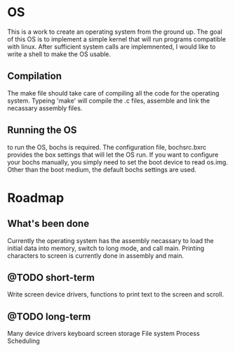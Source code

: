 # OS
This is a work to create an operating system from the ground up.
The goal of this OS is to implement a simple kernel that will run programs compatible with linux.
After sufficient system calls are implemnented, I would like to write a shell to make the OS usable.

## Compilation
The make file should take care of compiling all the code for the operating system.
Typeing
  'make'
will compile the .c files, assemble and link the necassary assembly files.

## Running the OS
to run the OS, bochs is required. The configuration file, bochsrc.bxrc provides the box settings that will let the OS run. 
If you want to configure your bochs manually, you simply need to set the boot device to read os.img.
Other than the boot medium, the default bochs settings are used.

# Roadmap
## What's been done
  Currently the operating system has the assembly necassary to load the initial data into memory, switch to long mode, and call main.
  Printing characters to screen is currently done in assembly and main.
## @TODO short-term
  Write screen device drivers, functions to print text to the screen and scroll.
  
## @TODO long-term
  Many device drivers
    keyboard
    screen
    storage
  File system
  Process Scheduling
